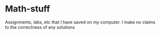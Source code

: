 # Math-stuff
Assignments, labs, etc that I have saved on my computer. I make no claims to the correctness of any solutions
